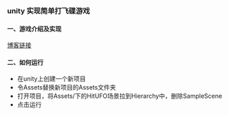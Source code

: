### unity 实现简单打飞碟游戏
#### 一、游戏介绍及实现
[博客链接](https://blog.csdn.net/weixin_43867940/article/details/109139992)

#### 二、如何运行
- 在unity上创建一个新项目
- 令Assets替换新项目的Assets文件夹
- 打开项目，将Assets/下的HitUFO场景拉到Hierarchy中，删除SampleScene
- 点击运行